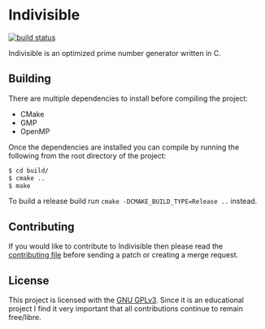 Indivisible
===========
[![build status](https://gitlab.com/Deathsbreed/Indivisible/badges/master/build.svg)](https://gitlab.com/Deathsbreed/Indivisible/commits/master)

Indivisible is an optimized prime number generator written in C.

Building
--------
There are multiple dependencies to install before compiling the project:
- CMake
- GMP
- OpenMP

Once the dependencies are installed you can compile by running the following from the root directory of the project:
```bash
$ cd build/
$ cmake ..
$ make
```

To build a release build run `cmake -DCMAKE_BUILD_TYPE=Release ..` instead.

Contributing
------------
If you would like to contribute to Indivisible then please read the [contributing file](/CONTRIBUTING.md) before sending a patch or creating a merge request.

License
-------
This project is licensed with the [GNU GPLv3](/LICENSE). Since it is an educational project I find it very important that all contributions continue to remain free/libre.
